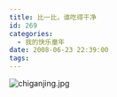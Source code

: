 ```yaml
---
title: 比一比，谁吃得干净
id: 269
categories:
  - 我的快乐童年
date: 2008-06-23 22:39:00
tags:
---
```


![chiganjing.jpg](http://www.candreams.com/images/2008/07/chiganjing-tn.jpg "chiganjing.jpg")